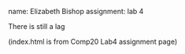 name: Elizabeth Bishop
assignment: lab 4

There is still a lag


(index.html is from Comp20 Lab4 assignment page)

